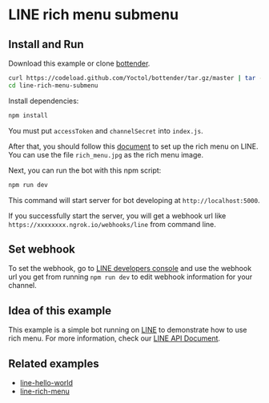 # LINE rich menu submenu

## Install and Run

Download this example or clone [bottender](https://github.com/Yoctol/bottender).

```sh
curl https://codeload.github.com/Yoctol/bottender/tar.gz/master | tar -xz --strip=2 bottender-master/examples/line-rich-menu-submenu
cd line-rich-menu-submenu
```

Install dependencies:

```sh
npm install
```

You must put `accessToken` and `channelSecret` into `index.js`.

After that, you should follow this [document](https://bottender.js.org/docs/channel-line-rich-menu) to set up the rich menu on LINE. You can use the file `rich_menu.jpg` as the rich menu image.

Next, you can run the bot with this npm script:

```sh
npm run dev
```

This command will start server for bot developing at `http://localhost:5000`.

If you successfully start the server, you will get a webhook url like `https://xxxxxxxx.ngrok.io/webhooks/line` from command line.

## Set webhook

To set the webhook, go to [LINE developers console](https://developers.line.me/console/) and use the webhook url you get from running `npm run dev` to edit webhook information for your channel.

## Idea of this example

This example is a simple bot running on [LINE](https://line.me/) to demonstrate how to use rich menu.
For more information, check our [LINE API Document](https://developers.line.biz/en/reference/messaging-api/#rich-menu).

## Related examples

- [line-hello-world](../line-hello-world)
- [line-rich-menu](../line-rich-menu)
